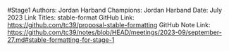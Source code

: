 #Stage1
Authors: Jordan Harband
Champions: Jordan Harband
Date: July 2023
Link Titles: stable-format
GitHub Link: https://github.com/tc39/proposal-stable-formatting
GitHub Note Link: https://github.com/tc39/notes/blob/HEAD/meetings/2023-09/september-27.md#stable-formatting-for-stage-1
